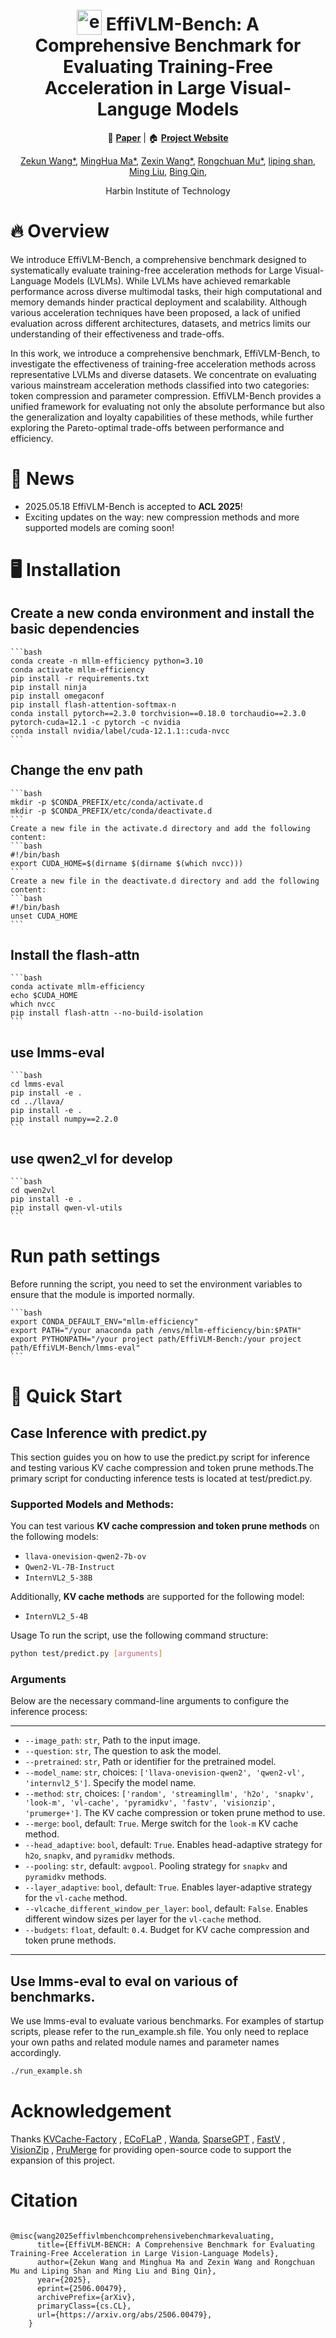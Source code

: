 <h1 align="center">
<img src="docs/images/logo.png" alt="embodied-logo" width="40" height="40" style="vertical-align: middle; margin-top: -12px;">
EffiVLM-Bench: A Comprehensive Benchmark for Evaluating Training-Free Acceleration in Large Visual-Languge Models
</h1>


<p align="center">
  📄  <a href="https://arxiv.org/abs/2506.00479"><strong>Paper</strong></a> |  
  🏠 <a href="https://effivlm-bench.github.io/"><strong>Project Website</strong></a>
</p>


<p align="center">
    <a href="https://kugwzk.github.io/">Zekun Wang*</a>, 
    <a href="">MingHua Ma*</a>, 
    <a href="">Zexin Wang*</a>, 
    <a href="">Rongchuan Mu*</a>, 
    <a href="">liping shan</a>, 
    <a href="https://scholar.google.com/citations?user=VJtmTREAAAAJ&hl=en">Ming Liu</a>, 
    <a href="https://scholar.google.com/citations?user=LKnCub0AAAAJ">Bing Qin</a>, 

</p>
<p align="center">Harbin Institute of Technology</p>


<!-- <img src="docs/images/main_kvcache.jpg" width="100%" /> -->

# 🔥 Overview 
We introduce EffiVLM-Bench, a comprehensive benchmark designed to systematically evaluate training-free acceleration methods for Large Visual-Language Models (LVLMs). While LVLMs have achieved remarkable performance across diverse multimodal tasks, their high computational and memory demands hinder practical deployment and scalability. Although various acceleration techniques have been proposed, a lack of unified evaluation across different architectures, datasets, and metrics limits our understanding of their effectiveness and trade-offs. 

In this work, we introduce a comprehensive benchmark, EffiVLM-Bench, to investigate the effectiveness of training-free acceleration methods across representative LVLMs and diverse datasets. We concentrate on evaluating various mainstream acceleration methods classified into two categories: token compression and parameter compression. EffiVLM-Bench provides a unified framework for evaluating not only the absolute performance but also the generalization and loyalty capabilities of these methods, while further exploring the Pareto-optimal trade-offs between performance and efficiency.  

  

# 📌 News
- 2025.05.18 EffiVLM-Bench is accepted to **ACL 2025**!
- Exciting updates on the way: new compression methods and more supported models are coming soon!


# 🖥️ Installation

## Create a new conda environment and install the basic dependencies
    ```bash
    conda create -n mllm-efficiency python=3.10
    conda activate mllm-efficiency
    pip install -r requirements.txt
    pip install ninja
    pip install omegaconf
    pip install flash-attention-softmax-n
    conda install pytorch==2.3.0 torchvision==0.18.0 torchaudio==2.3.0 pytorch-cuda=12.1 -c pytorch -c nvidia
    conda install nvidia/label/cuda-12.1.1::cuda-nvcc
    ```

## Change the env path 
    ```bash
    mkdir -p $CONDA_PREFIX/etc/conda/activate.d
    mkdir -p $CONDA_PREFIX/etc/conda/deactivate.d
    ```
    Create a new file in the activate.d directory and add the following content:
    ```bash
    #!/bin/bash
    export CUDA_HOME=$(dirname $(dirname $(which nvcc)))
    ``` 
    Create a new file in the deactivate.d directory and add the following content:
    ```bash
    #!/bin/bash
    unset CUDA_HOME
    ```

## Install the flash-attn
    ```bash
    conda activate mllm-efficiency
    echo $CUDA_HOME
    which nvcc
    pip install flash-attn --no-build-isolation
    ```
## use lmms-eval
    ```bash
    cd lmms-eval
    pip install -e .
    cd ../llava/
    pip install -e .
    pip install numpy==2.2.0
    ```

## use qwen2_vl for develop
    ```bash
    cd qwen2vl
    pip install -e .
    pip install qwen-vl-utils
    ```

# Run path settings
Before running the script, you need to set the environment variables to ensure that the module is imported normally.

    ```bash
    export CONDA_DEFAULT_ENV="mllm-efficiency"
    export PATH="/your anaconda path /envs/mllm-efficiency/bin:$PATH"
    export PYTHONPATH="/your project path/EffiVLM-Bench:/your project path/EffiVLM-Bench/lmms-eval"
    ```

# 🚀 Quick Start

## Case Inference with predict.py

This section guides you on how to use the predict.py script for inference and testing various KV cache compression and token prune methods.The primary script for conducting inference tests is located at test/predict.py. 

### Supported Models and Methods:

You can test various **KV cache compression and token prune methods** on the following models:

- `llava-onevision-qwen2-7b-ov`
- `Qwen2-VL-7B-Instruct`
- `InternVL2_5-38B`

Additionally,  **KV cache methods** are supported for the following model:
- `InternVL2_5-4B`

Usage
To run the script, use the following command structure:

```bash
python test/predict.py [arguments]
```

### Arguments
Below are the necessary command-line arguments to configure the inference process:

-----
  * `--image_path`: `str`, Path to the input image.
  * `--question`: `str`, The question to ask the model.
  * `--pretrained`: `str`, Path or identifier for the pretrained model.
  * `--model_name`: `str`, choices: `['llava-onevision-qwen2', 'qwen2-vl', 'internvl2_5']`. Specify the model name.
  * `--method`: `str`, choices: `['random', 'streamingllm', 'h2o', 'snapkv', 'look-m', 'vl-cache', 'pyramidkv', 'fastv', 'visionzip', 'prumerge+']`. The KV cache compression or token prune method to use.
  * `--merge`: `bool`, default: `True`. Merge switch for the `look-m` KV cache method.
  * `--head_adaptive`: `bool`, default: `True`. Enables head-adaptive strategy for `h2o`, `snapkv`, and `pyramidkv` methods.
  * `--pooling`: `str`, default: `avgpool`. Pooling strategy for `snapkv` and `pyramidkv` methods.
  * `--layer_adaptive`: `bool`, default: `True`. Enables layer-adaptive strategy for the `vl-cache` method.
  * `--vlcache_different_window_per_layer`: `bool`, default: `False`. Enables different window sizes per layer for the `vl-cache` method.
  * `--budgets`: `float`, default: `0.4`. Budget for KV cache compression and token prune methods.

-----



## Use lmms-eval to eval on various of benchmarks.

We use lmms-eval to evaluate various benchmarks. For examples of startup scripts, please refer to the run_example.sh file. You only need to replace your own paths and related module names and parameter names accordingly.

```bash
./run_example.sh
```


# Acknowledgement
Thanks [KVCache-Factory](https://github.com/Zefan-Cai/KVCache-Factory.git) , [ECoFLaP](https://github.com/ylsung/ECoFLaP.git) , [Wanda](https://github.com/locuslab/wanda.git), [SparseGPT](https://github.com/IST-DASLab/sparsegpt.git) , [FastV](https://github.com/pkunlp-icler/FastV.git) , [VisionZip](https://github.com/dvlab-research/VisionZip.git) , [PruMerge](https://github.com/42Shawn/LLaVA-PruMerge.git) for providing open-source code to support the expansion of this project. 

# Citation
```

@misc{wang2025effivlmbenchcomprehensivebenchmarkevaluating,
      title={EffiVLM-BENCH: A Comprehensive Benchmark for Evaluating Training-Free Acceleration in Large Vision-Language Models}, 
      author={Zekun Wang and Minghua Ma and Zexin Wang and Rongchuan Mu and Liping Shan and Ming Liu and Bing Qin},
      year={2025},
      eprint={2506.00479},
      archivePrefix={arXiv},
      primaryClass={cs.CL},
      url={https://arxiv.org/abs/2506.00479}, 
    }

```
